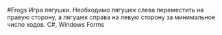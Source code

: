 #Frogs
Игра лягушки. Необходимо лягушек слева переместить на правую сторону, а лягушек справа на левую сторону за минимальное число ходов. C#, Windows Forms
